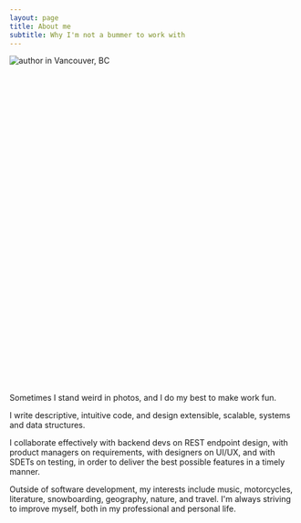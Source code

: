 ```yaml
---
layout: page
title: About me
subtitle: Why I'm not a bummer to work with
---
```

<div style="min-height: 577.5px">
    <img src="{{ '/assets/img/vancouver.jpg' }}" alt="author in Vancouver, BC" />
</div>

Sometimes I stand weird in photos, and I do my best to make work fun.

I write descriptive, intuitive code, and design extensible, scalable, systems and data structures.

I collaborate effectively with backend devs on REST endpoint design, with product managers on requirements, with designers on UI/UX, and with SDETs on testing, in order to deliver the best possible features in a timely manner.

Outside of software development, my interests include music, motorcycles, literature, snowboarding, geography, nature, and travel. I'm always striving to improve myself, both in my professional and personal life.
